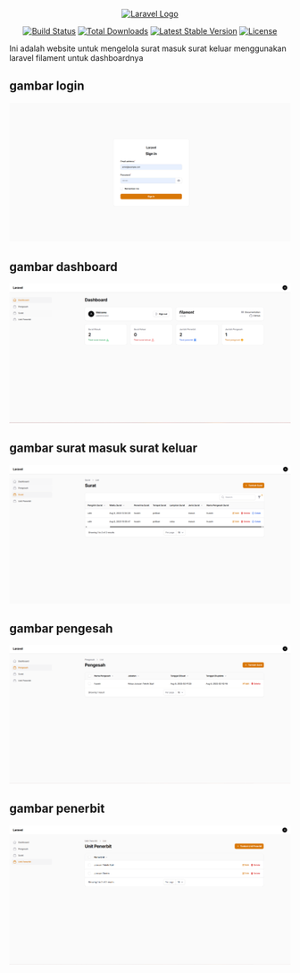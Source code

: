 <p align="center"><a href="https://laravel.com" target="_blank"><img src="https://raw.githubusercontent.com/laravel/art/master/logo-lockup/5%20SVG/2%20CMYK/1%20Full%20Color/laravel-logolockup-cmyk-red.svg" width="400" alt="Laravel Logo"></a></p>

<p align="center">
<a href="https://github.com/laravel/framework/actions"><img src="https://github.com/laravel/framework/workflows/tests/badge.svg" alt="Build Status"></a>
<a href="https://packagist.org/packages/laravel/framework"><img src="https://img.shields.io/packagist/dt/laravel/framework" alt="Total Downloads"></a>
<a href="https://packagist.org/packages/laravel/framework"><img src="https://img.shields.io/packagist/v/laravel/framework" alt="Latest Stable Version"></a>
<a href="https://packagist.org/packages/laravel/framework"><img src="https://img.shields.io/packagist/l/laravel/framework" alt="License"></a>
</p>

Ini adalah website untuk mengelola surat masuk surat keluar menggunakan laravel filament untuk dashboardnya

## gambar login
![Tampilkan Project](./github/login.PNG)

## gambar dashboard
![Tampilkan Project](./github/dashboard.png)

## gambar surat masuk surat keluar
![Tampilkan Project](./github/surat.png)

## gambar pengesah
![Tampilkan Project](./github/pengesah.PNG)

## gambar penerbit
![Tampilkan Project](./github/penerbit.png)

